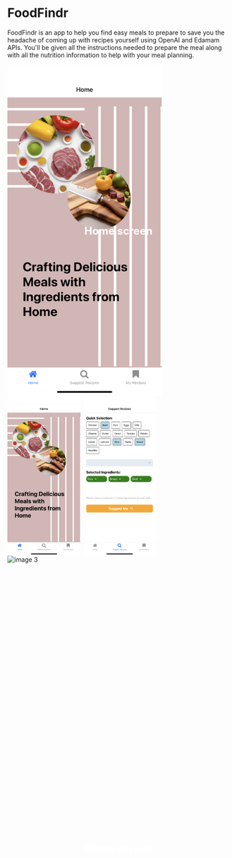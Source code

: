 # FoodFindr

FoodFindr is an app to help you find easy meals to prepare to save you the headache of coming up with recipes yourself using OpenAI and Edamam APIs. You'll be given all the instructions needed to prepare the meal along with all the nutrition information to help with your meal planning.



<div style="position:relative;">
  <div style="position:absolute;top:50%;left:50%;transform:translate(-50%,-50%);color:white;font-size:24px;font-weight:bold;text-align:center;">
    Home screen
  </div>
  <img src="/assets/home.png" alt="image" style="width:350px;height:750px;">
</div>

<div style="overflow:auto;">
  <div style="position:absolute;top:50%;left:50%;transform:translate(-50%,-50%);color:white;font-size:24px;font-weight:bold;text-align:center;">
    Home screen
  </div>
  
  
  <img src="/assets/home.png" alt="image 1" style="float:left;width:33%;margin-right:1%;">
  <img src="/assets/select.png" alt="image 2" style="float:left;width:33%;margin-right:1%">
  <img src="image3.png" alt="image 3" style="float:left;width:33%;margin-right:1%">
</div>

